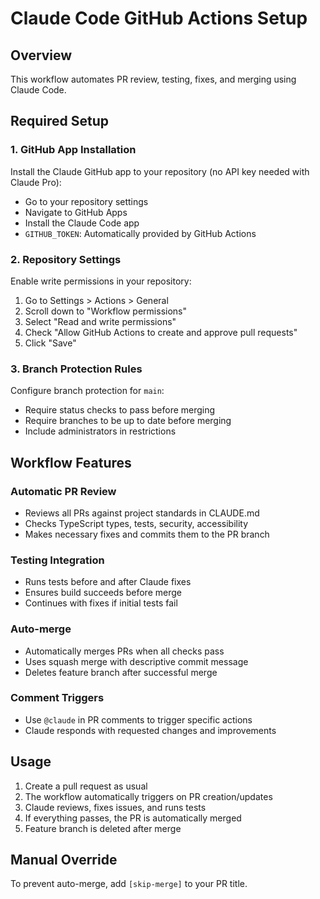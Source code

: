 # Claude Code GitHub Actions Setup

## Overview
This workflow automates PR review, testing, fixes, and merging using Claude Code.

## Required Setup

### 1. GitHub App Installation
Install the Claude GitHub app to your repository (no API key needed with Claude Pro):
- Go to your repository settings
- Navigate to GitHub Apps
- Install the Claude Code app
- `GITHUB_TOKEN`: Automatically provided by GitHub Actions

### 2. Repository Settings
Enable write permissions in your repository:
1. Go to Settings > Actions > General
2. Scroll down to "Workflow permissions"
3. Select "Read and write permissions" 
4. Check "Allow GitHub Actions to create and approve pull requests"
5. Click "Save"

### 3. Branch Protection Rules
Configure branch protection for `main`:
- Require status checks to pass before merging
- Require branches to be up to date before merging
- Include administrators in restrictions

## Workflow Features

### Automatic PR Review
- Reviews all PRs against project standards in CLAUDE.md
- Checks TypeScript types, tests, security, accessibility
- Makes necessary fixes and commits them to the PR branch

### Testing Integration
- Runs tests before and after Claude fixes
- Ensures build succeeds before merge
- Continues with fixes if initial tests fail

### Auto-merge
- Automatically merges PRs when all checks pass
- Uses squash merge with descriptive commit message
- Deletes feature branch after successful merge

### Comment Triggers
- Use `@claude` in PR comments to trigger specific actions
- Claude responds with requested changes and improvements

## Usage

1. Create a pull request as usual
2. The workflow automatically triggers on PR creation/updates
3. Claude reviews, fixes issues, and runs tests
4. If everything passes, the PR is automatically merged
5. Feature branch is deleted after merge

## Manual Override
To prevent auto-merge, add `[skip-merge]` to your PR title.